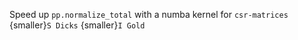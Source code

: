 Speed up `pp.normalize_total` with a numba kernel for `csr-matrices`  {smaller}`S Dicks` {smaller}`I Gold`
